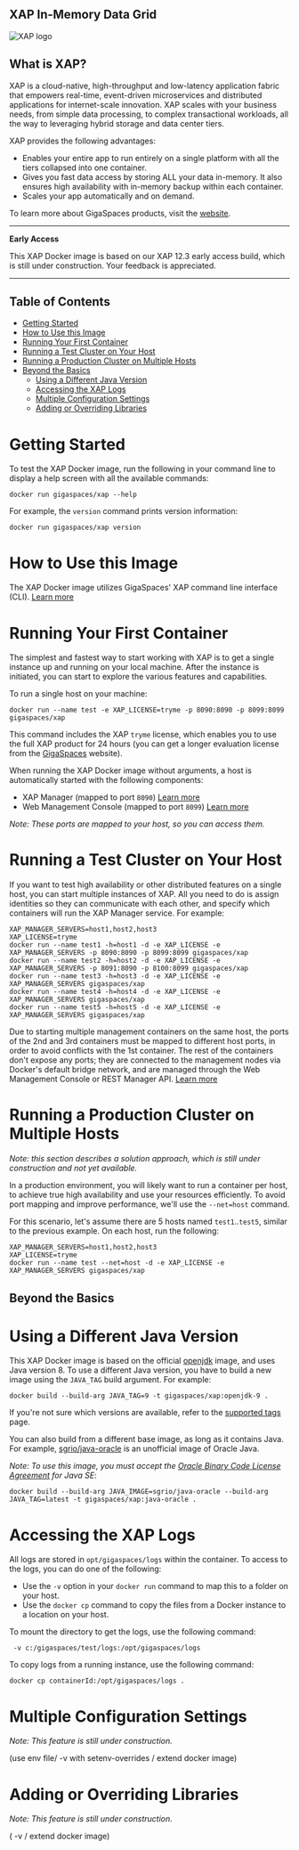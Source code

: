 ##  XAP In-Memory Data Grid

![XAP logo](https://docs-staging.gigaspaces.com/images/logo-xap-color-small.png)

## What is XAP?

XAP is a cloud-native, high-throughput and low-latency application fabric that empowers real-time, event-driven microservices and distributed applications for internet-scale innovation. XAP scales with your business needs, from simple data processing, to complex transactional workloads, all the way to leveraging hybrid storage and data center tiers.


XAP provides the following advantages:

- Enables your entire app to run entirely on a single platform with all the tiers collapsed into one container.
- Gives you fast data access by storing ALL your data in-memory. It also ensures high availability with in-memory backup within each container.
- Scales your app automatically and on demand.

To learn more about GigaSpaces products, visit the [website](gigaspaces.com).

***

**Early Access**

This XAP Docker image is based on our XAP 12.3 early access build, which is still under construction. Your feedback is appreciated.

***

## Table of Contents

- [Getting Started](#getting-started)
- [How to Use this Image](#how-to-use-this-image)
- [Running Your First Container](#running-your-first-container)
- [Running a Test Cluster on Your Host](#running-a-test-cluster-on-your-host)
- [Running a Production Cluster on Multiple Hosts](#running-a-production-cluster-on-multiple-hosts)
- [Beyond the Basics](#beyond-the-basics)
    - [Using a Different Java Version](#using-a-different-java-version)
    - [Accessing the XAP Logs](#accessing-the-xap-logs)
    - [Multiple Configuration Settings](#multiple-configuration-settings)
    - [Adding or Overriding Libraries](#adding-or-overriding-libraries)

# Getting Started

To test the XAP Docker image, run the following in your command line to display a help screen with all the available commands: 

```
docker run gigaspaces/xap --help
```


 For example, the `version` command prints version information:

```
docker run gigaspaces/xap version
```

# How to Use this Image

The XAP Docker image utilizes GigaSpaces' XAP command line interface (CLI). [Learn more](https://docs.gigaspaces.com/xap/12.3/admin/command-line-interface.html "XAP CLI documentation")

# Running Your First Container

The simplest and fastest way to start working with XAP is to get a single instance up and running on your local machine.  After the instance is initiated, you can start to explore the various features and capabilities.

To run a single host on your machine:

```
docker run --name test -e XAP_LICENSE=tryme -p 8090:8090 -p 8099:8099 gigaspaces/xap
```

This command includes the  XAP `tryme` license, which enables you to use the full XAP product for 24 hours (you can  get a longer evaluation license from the [GigaSpaces](http://gigaspaces.com) website).

When running the XAP Docker image without arguments, a host is automatically started with the following components:

* XAP Manager (mapped to port `8090`) [Learn more](https://docs.gigaspaces.com/xap/12.3/admin/xap-manager.html)
* Web Management Console (mapped to port `8099`) [Learn more](https://docs.gigaspaces.com/xap/12.3/admin/web-management-console.html)

*Note: These ports are mapped to your host, so you can access them.*

# Running a Test Cluster on Your Host

If you want to test high availability or other distributed features on a single host, you can start multiple instances of XAP. All you need to do is assign identities so they can communicate with each other, and specify which containers will run the XAP Manager service. For example:

```
XAP_MANAGER_SERVERS=host1,host2,host3
XAP_LICENSE=tryme
docker run --name test1 -h=host1 -d -e XAP_LICENSE -e XAP_MANAGER_SERVERS -p 8090:8090 -p 8099:8099 gigaspaces/xap
docker run --name test2 -h=host2 -d -e XAP_LICENSE -e XAP_MANAGER_SERVERS -p 8091:8090 -p 8100:8099 gigaspaces/xap
docker run --name test3 -h=host3 -d -e XAP_LICENSE -e XAP_MANAGER_SERVERS gigaspaces/xap
docker run --name test4 -h=host4 -d -e XAP_LICENSE -e XAP_MANAGER_SERVERS gigaspaces/xap
docker run --name test5 -h=host5 -d -e XAP_LICENSE -e XAP_MANAGER_SERVERS gigaspaces/xap
```

Due to starting multiple management containers on the same host, the ports of the 2nd and 3rd containers must be mapped to different host ports, in order to avoid conflicts with the 1st container. The rest of the containers don't expose any ports; they are connected to the management nodes via Docker's default bridge network, and are managed through the Web Management Console or REST Manager API. [Learn more](https://docs.gigaspaces.com/xap/12.3/admin/xap-manager-rest.html)

# Running a Production Cluster on Multiple Hosts

*Note: this section describes a solution approach, which is still under construction and not yet available.*

In a production environment, you will likely want to run a container per host, to achieve true high availability and use your resources efficiently. To avoid port mapping and improve performance, we'll use the `--net=host` command.

For this scenario, let's assume there are 5 hosts named `test1`..`test5`, similar to the previous example.  On each host, run the following:
```
XAP_MANAGER_SERVERS=host1,host2,host3
XAP_LICENSE=tryme
docker run --name test --net=host -d -e XAP_LICENSE -e XAP_MANAGER_SERVERS gigaspaces/xap
```
## Beyond the Basics

# Using a Different Java Version

This XAP Docker image is based on the official [openjdk](https://hub.docker.com/_/openjdk/) image, and uses Java version 8. To use a different Java version, you have to build a new image using the `JAVA_TAG` build argument. For example:
```
docker build --build-arg JAVA_TAG=9 -t gigaspaces/xap:openjdk-9 .
```
If you're not sure which versions are available, refer to the [supported tags](https://hub.docker.com/r/library/openjdk/tags/) page.

You can also build from a different base image, as long as it contains Java. For example, [sgrio/java-oracle](https://hub.docker.com/r/sgrio/java-oracle/) is an unofficial image of Oracle Java.

*Note: To use this image, you must accept the [Oracle Binary Code License Agreement](http://www.oracle.com/technetwork/java/javase/terms/license/index.html) for Java SE*:
```
docker build --build-arg JAVA_IMAGE=sgrio/java-oracle --build-arg JAVA_TAG=latest -t gigaspaces/xap:java-oracle .
```

#  Accessing the XAP Logs

All logs are stored in `opt/gigaspaces/logs` within the container. To access to the logs, you can do one of the following:

- Use the `-v` option in your `docker run` command to map this to a folder on your host.
- Use the `docker cp` command to copy the files from a Docker instance to a location on your host.

To mount the directory to get the logs, use the following command:
```
 -v c:/gigaspaces/test/logs:/opt/gigaspaces/logs
```
To copy logs from a running instance, use the following command:
```
docker cp containerId:/opt/gigaspaces/logs .
```

# Multiple Configuration Settings

*Note: This feature is still under construction.*

 (use env file/ -v with setenv-overrides / extend docker image)

# Adding or Overriding Libraries

*Note: This feature is still under construction.*

( -v / extend docker image)
